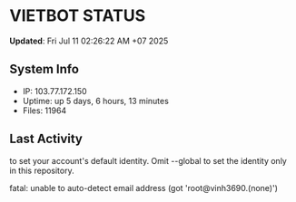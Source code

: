 # VIETBOT STATUS
**Updated**: Fri Jul 11 02:26:22 AM +07 2025

## System Info
- IP: 103.77.172.150
- Uptime: up 5 days, 6 hours, 13 minutes
- Files: 11964

## Last Activity

to set your account's default identity.
Omit --global to set the identity only in this repository.

fatal: unable to auto-detect email address (got 'root@vinh3690.(none)')
